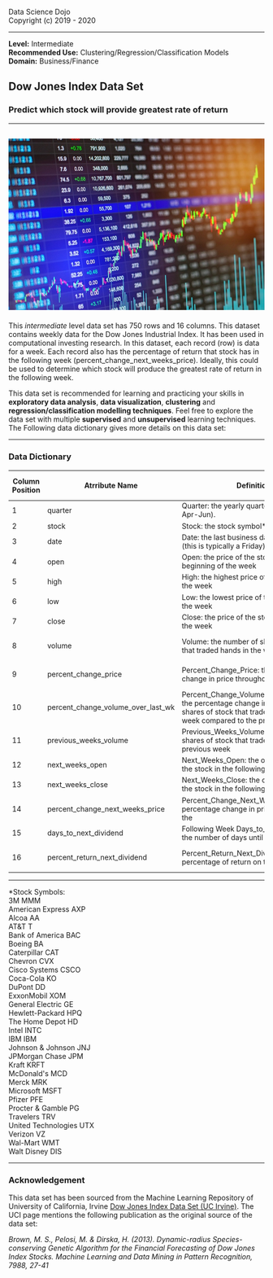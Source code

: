 Data Science Dojo <br/>
Copyright (c) 2019 - 2020

---

**Level:** Intermediate <br/>
**Recommended Use:** Clustering/Regression/Classification Models<br/>
**Domain:** Business/Finance<br/> 

## Dow Jones Index Data Set 

### Predict which stock will provide greatest rate of return 


---
![](DowJonesIndex_hover.jpg)
---

This *intermediate* level data set has 750 rows and 16 columns.
This dataset contains weekly data for the Dow Jones Industrial Index. It has been used in computational investing research.
In this dataset, each record (row) is data for a week. Each record also has the percentage of return that stock has in the following week (percent_change_next_weeks_price). 
Ideally, this could be used to determine which stock will produce the greatest rate of return in the following week. 

This data set is recommended for learning and practicing your skills in **exploratory data analysis**, **data visualization**, **clustering** and **regression/classification modelling techniques**. 
Feel free to explore the data set with multiple **supervised** and **unsupervised** learning techniques. The Following data dictionary gives more details on this data set:

---

### Data Dictionary 

| Column   Position 	| Atrribute Name                     	| Definition                                                                                                                                                      	| Data Type    	| Example                               	| % Null Ratios 	|
|-------------------	|------------------------------------	|-----------------------------------------------------------------------------------------------------------------------------------------------------------------	|--------------	|---------------------------------------	|---------------	|
| 1                 	| quarter                            	| Quarter: the   yearly quarter (1: Jan-Mar; 2: Apr-Jun).                                                                                                         	| Quantitative 	| 1, 2                                  	| 0             	|
| 2                 	| stock                              	| Stock: the   stock symbol*                                                                                                                                      	| Qualitative  	| INTC, INTC, BA                        	| 0             	|
| 3                 	| date                               	| Date: the last   business day of the work (this is typically a Friday)                                                                                          	| Quantitative 	| 40564, 40683, 40620                   	| 0             	|
| 4                 	| open                               	| Open: the   price of the stock at the beginning of the week                                                                                                     	| Quantitative 	| $21.03, $23.32, $71.17                	| 0             	|
| 5                 	| high                               	| High: the   highest price of the stock during the week                                                                                                          	| Quantitative 	| $21.2, $23.96, $71.23                 	| 0             	|
| 6                 	| low                                	| Low: the   lowest price of the stock during the week                                                                                                            	| Quantitative 	| $20.62, $23.08, $67.34                	| 0             	|
| 7                 	| close                              	| Close: the   price of the stock at the end of the week                                                                                                          	| Quantitative 	| $20.82, $23.22, $69.1                 	| 0             	|
| 8                 	| volume                             	| Volume: the   number of shares of stock that traded hands in the week                                                                                           	| Quantitative 	| 218479469, 387571150, 29746370        	| 0             	|
| 9                 	| percent_change_price               	| Percent_Change_Price:   the percentage change in price throughout the week                                                                                      	| Quantitative 	| -0.998573, -0.428816, -2.90853        	| 0             	|
| 10                	| percent_change_volume_over_last_wk 	| Percent_Change_Volume_Over_Last_Week:   the percentage change in the number of shares of stock that traded hands   for this week compared to the previous week  	| Quantitative 	| -20.29526016, 12.41924755, 16.3954667 	| 4             	|
| 11                	| previous_weeks_volume              	| Previous_Weeks_Volume:   the number of shares of stock that traded hands in the previous week                                                                   	| Quantitative 	| 274111012, 344755154, 25556296        	| 4             	|
| 12                	| next_weeks_open                    	| Next_Weeks_Open:   the opening price of the stock in the following week                                                                                         	| Quantitative 	| $21.03, $22.92, $70.29                	| 0             	|
| 13                	| next_weeks_close                   	| Next_Weeks_Close:   the closing price of the stock in the following week                                                                                        	| Quantitative 	| $21.46, $22.21, $73.34                	| 0             	|
| 14                	| percent_change_next_weeks_price    	| Percent_Change_Next_Weeks_Price:   the percentage change in price of the stock in the                                                                           	| Quantitative 	| 2.0447, -3.09773, 4.33917             	| 0             	|
| 15                	| days_to_next_dividend              	| Following Week   Days_to_next_dividend: the number of days until the next dividend                                                                              	| Quantitative 	| 13, 75, 54                            	| 0             	|
| 16                	| percent_return_next_dividend       	| Percent_Return_Next_Dividend:   the percentage of return on the next dividend                                                                                   	| Quantitative 	| 0.864553, 0.904393, 0.607815          	| 0             	|

---
*Stock Symbols:<br/>
3M		 	MMM<br/>
American Express 	AXP<br/>
Alcoa			AA<br/>
AT&T 			T<br/>
Bank of America		BAC<br/>
Boeing 		 	BA<br/>
Caterpillar 	 	CAT<br/>
Chevron 	 	CVX<br/>
Cisco Systems 		CSCO<br/>
Coca-Cola 	 	KO<br/>
DuPont 		 	DD<br/>
ExxonMobil 	 	XOM<br/>
General Electric 	GE<br/>
Hewlett-Packard		HPQ<br/>
The Home Depot 	 	HD<br/>
Intel 		 	INTC<br/>
IBM 		 	IBM<br/>
Johnson & Johnson 	JNJ<br/>
JPMorgan Chase 	 	JPM<br/>
Kraft			KRFT<br/>
McDonald's 		MCD<br/>
Merck 		 	MRK<br/>
Microsoft 	 	MSFT<br/>
Pfizer 		 	PFE<br/>
Procter & Gamble 	PG<br/>
Travelers 	 	TRV<br/>
United Technologies 	UTX<br/>
Verizon 	 	VZ<br/>
Wal-Mart 	 	WMT<br/>
Walt Disney 	 	DIS<br/>

---
### Acknowledgement

This data set has been sourced from the Machine Learning Repository of University of California, Irvine [Dow Jones Index Data Set (UC Irvine)](https://archive.ics.uci.edu/ml/datasets/Dow+Jones+Index). 
The UCI page mentions the following publication as the original source of the data set:

*Brown, M. S., Pelosi, M. & Dirska, H. (2013). Dynamic-radius Species-conserving Genetic Algorithm for the Financial Forecasting of Dow Jones Index Stocks. Machine Learning and Data Mining in Pattern Recognition, 7988, 27-41*

